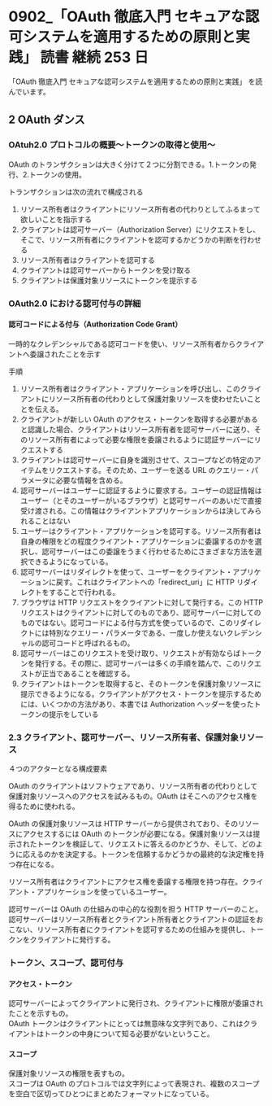 # 0902\_「OAuth 徹底入門 セキュアな認可システムを適用するための原則と実践」 読書 継続 253 日

「OAuth 徹底入門 セキュアな認可システムを適用するための原則と実践」 を読んでいます。

## 2 OAuth ダンス

### OAtuh2.0 プロトコルの概要〜トークンの取得と使用〜

OAuth のトランザクションは大きく分けて２つに分割できる。1.トークンの発行、2.トークンの使用。

トランザクションは次の流れで構成される

1. リソース所有者はクライアントにリソース所有者の代わりとしてふるまって欲しいことを指示する
2. クライアントは認可サーバー（Authorization Server）にリクエストをし、そこで、リソース所有者にクライアントを認可するかどうかの判断を行わせる
3. リソース所有者はクライアントを認可する
4. クライアントは認可サーバーからトークンを受け取る
5. クライアントは保護対象リソースにトークンを提示する

### OAuth2.0 における認可付与の詳細

#### 認可コードによる付与（Authorization Code Grant）

一時的なクレデンシャルである認可コードを使い、リソース所有者からクライアントへ委譲されたことを示す

手順

1. リソース所有者はクライアント・アプリケーションを呼び出し、このクライアントにリソース所有者の代わりとして保護対象リソースを使わせたいこととを伝える。
2. クライアントが新しい OAuth のアクセス・トークンを取得する必要があると認識した場合、クライアントはリソース所有者を認可サーバーに送り、そのリソース所有者によって必要な権限を委譲されるように認証サーバーにリクエストする
3. クライアントは認可サーバーに自身を識別させて、スコープなどの特定のアイテムをリクエストする。そのため、ユーザーを送る URL のクエリー・パラメータに必要な情報を含める。
4. 認可サーバーはユーザーに認証するように要求する。ユーザーの認証情報はユーザー（とそのユーザーがいるブラウザ）と認可サーバーのあいだで直接受け渡される。この情報はクライアントアプリケーションからは決してみられることはない
5. ユーザーはクライアント・アプリケーションを認可する。リソース所有者は自身の権限をどの程度クライアント・アプリケーションに委譲するのかを選択し、認可サーバーはこの委譲をうまく行わせるためにさまざまな方法を選択できるようになっている。
6. 認可サーバーはリダイレクトを使って、ユーザーをクライアント・アプリケーションに戻す。これはクライアントへの「redirect_uri」に HTTP リダイレクトをすることで行われる。
7. ブラウザは HTTP リクエストをクライアントに対して発行する。この HTTP リクエストはクライアントに対してのものであり、認可サーバーに対してのものではない。認可コードによる付与方式を使っているので、このリダイレクトには特別なクエリー・パラメータである、一度しか使えないクレデンシャルの認可コードと呼ばれるもの。
8. 認可サーバーはこのリクエストを受け取り、リクエストが有効ならばトークンを発行する。その際に、認可サーバーは多くの手順を踏んで、このリクエストが正当であることを確認する。
9. クライアントはトークンを取得すると、そのトークンを保護対象リソースに提示できるようになる。クライアントがアクセス・トークンを提示するためには、いくつかの方法があり、本書では Authorization ヘッダーを使ったトークンの提示をしている

### 2.3 クライアント、認可サーバー、リソース所有者、保護対象リソース

４つのアクターとなる構成要素

OAuth のクライアントはソフトウェアであり、リソース所有者の代わりとして保護対象リソースへのアクセスを試みるもの。OAuth はそこへのアクセス権を得るために使われる。

OAuth の保護対象リソースは HTTP サーバーから提供されており、そのリソースにアクセスするには OAuth のトークンが必要になる。保護対象リソースは提示されたトークンを検証して、リクエストに答えるのかどうか、そして、どのように応えるのかを決定する。トークンを信頼するかどうかの最終的な決定権を持つ存在になる。

リソース所有者はクライアントにアクセス権を委譲する権限を持つ存在。クライアント・アプリケーションを使っているユーザー。

認可サーバーは OAuth の仕組みの中心的な役割を担う HTTP サーバーのこと。認可サーバーはリソース所有者とクライアント所有者とクライアントの認証をおこない、リソース所有者にクライアントを認可するための仕組みを提供し、トークンをクライアントに発行する。

### トークン、スコープ、認可付与

#### アクセス・トークン

認可サーバーによってクライアントに発行され、クライアントに権限が委譲されたことを示すもの。  
OAuth トークンはクライアントにとっては無意味な文字列であり、これはクライアントはトークンの中身について知る必要がないということ。

#### スコープ

保護対象リソースの権限を表すもの。  
スコープは OAuth のプロトコルでは文字列によって表現され、複数のスコープを空白で区切ってひとつにまとめたフォーマットになっている。
